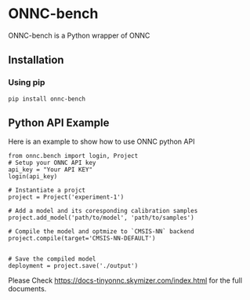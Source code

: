 # ONNC-bench

ONNC-bench is a Python wrapper of ONNC

## Installation

### Using pip

```
pip install onnc-bench
```

## Python API Example

Here is an example to show how to use ONNC python API

```
from onnc.bench import login, Project
# Setup your ONNC API key
api_key = "Your API KEY"
login(api_key)

# Instantiate a projct
project = Project('experiment-1')

# Add a model and its coresponding calibration samples
project.add_model('path/to/model', 'path/to/samples')

# Compile the model and optmize to `CMSIS-NN` backend
project.compile(target='CMSIS-NN-DEFAULT')


# Save the compiled model
deployment = project.save('./output')

```

Please Check https://docs-tinyonnc.skymizer.com/index.html for the full documents.
